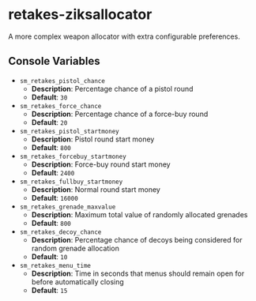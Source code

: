 # retakes-ziksallocator
A more complex weapon allocator with extra configurable preferences.

## Console Variables

- `sm_retakes_pistol_chance`
  - **Description**: Percentage chance of a pistol round
  - **Default**: `30`
- `sm_retakes_force_chance`
  - **Description**: Percentage chance of a force-buy round
  - **Default**: `20`
- `sm_retakes_pistol_startmoney`
  - **Description**: Pistol round start money
  - **Default**: `800`
- `sm_retakes_forcebuy_startmoney`
  - **Description**: Force-buy round start money
  - **Default**: `2400`
- `sm_retakes_fullbuy_startmoney`
  - **Description**: Normal round start money
  - **Default**: `16000`
- `sm_retakes_grenade_maxvalue`
  - **Description**: Maximum total value of randomly allocated grenades
  - **Default**: `800`
- `sm_retakes_decoy_chance`
  - **Description**: Percentage chance of decoys being considered for random grenade allocation
  - **Default**: `10`
- `sm_retakes_menu_time`
  - **Description**: Time in seconds that menus should remain open for before automatically closing
  - **Default**: `15`
  
